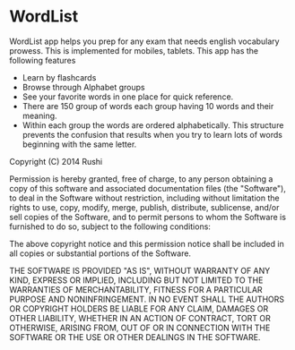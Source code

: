 WordList
========

WordList app helps you prep for any exam that needs english vocabulary prowess. This is implemented for mobiles, tablets. This app has the following features <ul><li>Learn by flashcards</li><li>Browse through Alphabet groups</li><li>See your favorite words in one place for quick reference.</li><li>There are 150 group of words each group having 10 words and their meaning.</li><li>Within each group the words are ordered alphabetically. This structure prevents the confusion that results when you try to learn lots of words beginning with the same letter.</li></ul>

Copyright (C) 2014 Rushi

Permission is hereby granted, free of charge, to any person obtaining a copy of this software and associated documentation files (the "Software"), to deal in the Software without restriction, including without limitation the rights to use, copy, modify, merge, publish, distribute, sublicense, and/or sell copies of the Software, and to permit persons to whom the Software is furnished to do so, subject to the following conditions:

The above copyright notice and this permission notice shall be included in all copies or substantial portions of the Software.

THE SOFTWARE IS PROVIDED "AS IS", WITHOUT WARRANTY OF ANY KIND, EXPRESS OR IMPLIED, INCLUDING BUT NOT LIMITED TO THE WARRANTIES OF MERCHANTABILITY, FITNESS FOR A PARTICULAR PURPOSE AND NONINFRINGEMENT. IN NO EVENT SHALL THE AUTHORS OR COPYRIGHT HOLDERS BE LIABLE FOR ANY CLAIM, DAMAGES OR OTHER LIABILITY, WHETHER IN AN ACTION OF CONTRACT, TORT OR OTHERWISE, ARISING FROM, OUT OF OR IN CONNECTION WITH THE SOFTWARE OR THE USE OR OTHER DEALINGS IN THE SOFTWARE.
